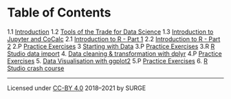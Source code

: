 # Table of Contents

1.1 [Introduction](Section1.1.md)
1.2 [Tools of the Trade for Data Science](Section1.2.md)
1.3 [Introduction to Jupyter and CoCalc](Section1.3.md)
2.1 [Introduction to R - Part 1](Section2.1.md)
2.2 [Introduction to R - Part 2](Section2.1.md)
2.P [Practice Exercises](Section2Practice.md)
3   [Starting with Data](Section3.md)
3.P [Practice Exercises](Section3Practice.md)
3.R [R Studio data import](Section3RStudio.md)
4.  [Data cleaning & transformation with dplyr](Section4.md)
4.P [Practice Exercises](Section4Practice.md)
5.  [Data Visualisation with ggplot2](Section5.md)
5.P [Practice Exercises](Section5Practice.md)
6. [R Studio crash course](Section6.md)



---
Licensed under [CC-BY 4.0](https://creativecommons.org/licenses/by/4.0/) 2018–2021 by SURGE